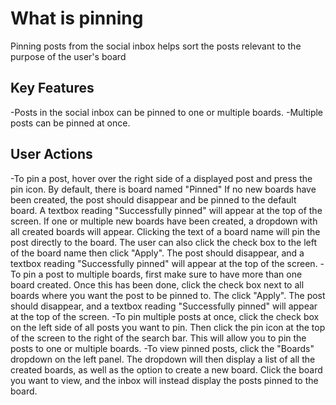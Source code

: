 # What is pinning
Pinning posts from the social inbox helps sort the posts relevant to the purpose of the user's board

## Key Features
-Posts in the social inbox can be pinned to one or multiple boards.
-Multiple posts can be pinned at once.


## User Actions
-To pin a post, hover over the right side of a displayed post and press the pin icon.  By default, there is board named "Pinned" If no new boards have been created, the post should disappear and be pinned to the default board. A textbox reading "Successfully pinned" will appear at the top of the screen.  If one or multiple new boards have been created, a dropdown with all created boards will appear.  Clicking the text of a board name will pin the post directly to the board.  The user can also click the check box to the left of the board name then click "Apply".  The post should disappear, and a textbox reading "Successfully pinned" will appear at the top of the screen.
-To pin a post to multiple boards, first make sure to have more than one board created.  Once this has been done, click the check box next to all boards where you want the post to be pinned to.  The click "Apply".  The post should disappear, and a textbox reading "Successfully pinned" will appear at the top of the screen.
-To pin multiple posts at once, click the check box on the left side of all posts you want to pin.  Then click the pin icon at the top of the screen to the right of the search bar.  This will allow you to pin the posts to one or multiple boards.
-To view pinned posts, click the "Boards" dropdown on the left panel.  The dropdown will then display a list of all the created boards, as well as the option to create a new board.  Click the board you want to view, and the inbox will instead display the posts pinned to the board.

